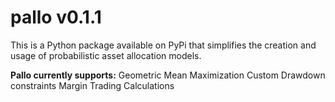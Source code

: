 # pallo v0.1.1

This is a Python package available on PyPi that simplifies the creation and usage of probabilistic asset allocation models.

**Pallo currently supports:**
  Geometric Mean Maximization
  Custom Drawdown constraints
  Margin Trading Calculations


